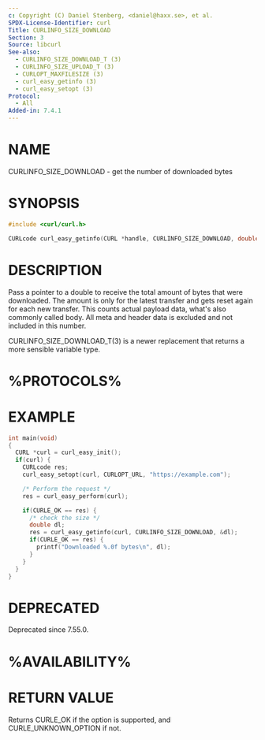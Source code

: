 ```yaml
---
c: Copyright (C) Daniel Stenberg, <daniel@haxx.se>, et al.
SPDX-License-Identifier: curl
Title: CURLINFO_SIZE_DOWNLOAD
Section: 3
Source: libcurl
See-also:
  - CURLINFO_SIZE_DOWNLOAD_T (3)
  - CURLINFO_SIZE_UPLOAD_T (3)
  - CURLOPT_MAXFILESIZE (3)
  - curl_easy_getinfo (3)
  - curl_easy_setopt (3)
Protocol:
  - All
Added-in: 7.4.1
---
```


# NAME

CURLINFO_SIZE_DOWNLOAD - get the number of downloaded bytes

# SYNOPSIS

~~~c
#include <curl/curl.h>

CURLcode curl_easy_getinfo(CURL *handle, CURLINFO_SIZE_DOWNLOAD, double *dlp);
~~~

# DESCRIPTION

Pass a pointer to a double to receive the total amount of bytes that were
downloaded. The amount is only for the latest transfer and gets reset again
for each new transfer. This counts actual payload data, what's also commonly
called body. All meta and header data is excluded and not included in this
number.

CURLINFO_SIZE_DOWNLOAD_T(3) is a newer replacement that returns a more
sensible variable type.

# %PROTOCOLS%

# EXAMPLE

~~~c
int main(void)
{
  CURL *curl = curl_easy_init();
  if(curl) {
    CURLcode res;
    curl_easy_setopt(curl, CURLOPT_URL, "https://example.com");

    /* Perform the request */
    res = curl_easy_perform(curl);

    if(CURLE_OK == res) {
      /* check the size */
      double dl;
      res = curl_easy_getinfo(curl, CURLINFO_SIZE_DOWNLOAD, &dl);
      if(CURLE_OK == res) {
        printf("Downloaded %.0f bytes\n", dl);
      }
    }
  }
}
~~~

# DEPRECATED

Deprecated since 7.55.0.

# %AVAILABILITY%

# RETURN VALUE

Returns CURLE_OK if the option is supported, and CURLE_UNKNOWN_OPTION if not.
